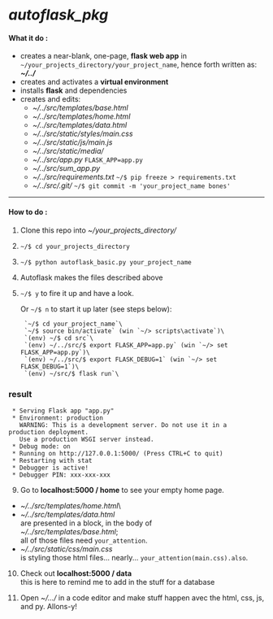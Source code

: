 # _autoflask_pkg_

#### What it do :
- creates a near-blank, one-page, **flask web app** in `~/your_projects_directory/your_project_name`, hence forth written as: **_~/../_**
- creates and activates a **virtual environment**
- installs **flask** and dependencies
- creates and edits:
    - _~/../src/templates/base.html_
    - _~/../src/templates/home.html_
    - _~/../src/templates/data.html_
    - _~/../src/static/styles/main.css_
    - _~/../src/static/js/main.js_
    - _~/../src/static/media/_
    - _~/../src/app.py_ `FLASK_APP=app.py`
    - _~/../src/sum_app.py_  
    - _~/../src/requirements.txt_ `~/$ pip freeze > requirements.txt`
    - _~/../src/.git/_ `~/$ git commit -m 'your_project_name bones'`

---

#### How to do :

1. Clone this repo into _~/your_projects_directory/_

2. `~/$ cd your_projects_directory`

3. `~/$ python autoflask_basic.py your_project_name`

4. Autoflask makes the files described above

5. `~/$ y` to fire it up and have a look.

    Or `~/$ n` to start it up later (see steps below):

        `~/$ cd your_project_name`\
        `~/$ source bin/activate` (win `~/> scripts\activate`)\
        `(env) ~/$ cd src`\
        `(env) ~/../src/$ export FLASK_APP=app.py` (win `~/> set FLASK_APP=app.py`)\
        `(env) ~/../src/$ export FLASK_DEBUG=1` (win `~/> set FLASK_DEBUG=1`)\
        `(env) ~/src/$ flask run`\

### result ###
     * Serving Flask app "app.py"
     * Environment: production
       WARNING: This is a development server. Do not use it in a production deployment.
       Use a production WSGI server instead.
     * Debug mode: on
     * Running on http://127.0.0.1:5000/ (Press CTRL+C to quit)
     * Restarting with stat
     * Debugger is active!
     * Debugger PIN: xxx-xxx-xxx

9. Go to **localhost:5000 / home** to see your empty home page.
  - _~/../src/templates/home.html_\
  - _~/../src/templates/data.html_\
   are presented in a block, in the body of\
  _~/../src/templates/base.html_;\
 all of those files need `your_attention`.
  - _~/../src/static/css/main.css_\
  is styling those html files... nearly... `your_attention(main.css).also`.

10. Check out **localhost:5000 / data**\
    this is here to remind me to add in the stuff for a database

11. Open _~/.../_ in a code editor and make stuff happen avec the html, css, js, and py.
Allons-y!     
